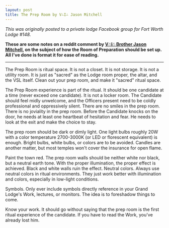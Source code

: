 ```yaml
---
layout: post
title: The Prep Room by V∴I∴ Jason Mitchell
---
```


*This was originally posted to a private lodge Facebook group for Fort Worth Lodge #148.*

**These are some notes on a reddit comment by [V∴I∴ Brother Jason Mitchell](http://www.arslatomorum.com/vitae-maconarium), on the subject of how the Room of Preparation should be set up. All I've done is format it for ease of reading.**

* * *

The Prep Room is ritual space. It is not a closet. It is not storage. It is not a utility room. It is just as "sacred" as the Lodge room proper, the altar, and the VSL itself. Clean out your prep room, and make it "sacred" ritual space.

The Prep Room experience is part of the ritual. It should be one candidate at a time (never exceed one candidate). It is not a locker room. The Candidate should feel midly unwelcome, and the Officers present need to be coldly professional and oppressively silent. There are no smiles in the prep room. There is no joviality in the prep room. Before the Candidate knocks on the door, he needs at least one heartbeat of hesitation and fear. He needs to look at the exit and make the choice to stay.

The prep room should be dark or dimly light. One light bulbs roughly 20W with a color temperature 2700-3000K (or LED or florescent equivalent) is enough. Bright bulbs, white bulbs, or colors are to be avoided. Candles are another matter, but most temples won't cover the insurance for open flame.

Paint the town red. The prep room walls should be neither white nor black, but a neutral earth tone. With the proper illumination, the proper effect is achieved. Black and white walls ruin the effect. Neutral colors. Always use neutral colors in ritual environments. They just work better with illumination and colors, especially in low-light conditions.

Symbols. Only ever include symbols directly reference in your Grand Lodge's Work, lectures, or monitors. The idea is to foreshadow things to come.

Know your work. It should go without saying that the prep room is the first ritual experience of the candidate. If you have to read the Work, you've already lost him.
